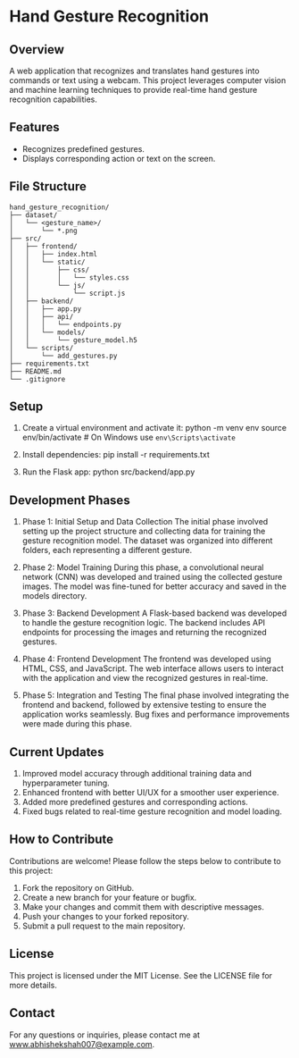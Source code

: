 # Hand Gesture Recognition

## Overview

A web application that recognizes and translates hand gestures into commands or text using a webcam. This project leverages computer vision and machine learning techniques to provide real-time hand gesture recognition capabilities.

## Features

- Recognizes predefined gestures.
- Displays corresponding action or text on the screen.

## File Structure

```plaintext
hand_gesture_recognition/
├── dataset/
│   └── <gesture_name>/
│       └── *.png
├── src/
│   ├── frontend/
│   │   ├── index.html
│   │   └── static/
│   │       ├── css/
│   │       │   └── styles.css
│   │       └── js/
│   │           └── script.js
│   ├── backend/
│   │   ├── app.py
│   │   ├── api/
│   │   │   └── endpoints.py
│   │   └── models/
│   │       └── gesture_model.h5
│   └── scripts/
│       └── add_gestures.py
├── requirements.txt
├── README.md
└── .gitignore
```

## Setup
1. Create a virtual environment and activate it:
    python -m venv env
    source env/bin/activate  # On Windows use `env\Scripts\activate`

2. Install dependencies:
    pip install -r requirements.txt

3. Run the Flask app:
    python src/backend/app.py

## Development Phases
1. Phase 1: Initial Setup and Data Collection
    The initial phase involved setting up the project structure and collecting data for training the gesture recognition model. The dataset was organized into different folders, each representing a different gesture.

2. Phase 2: Model Training
    During this phase, a convolutional neural network (CNN) was developed and trained using the collected gesture images. The model was fine-tuned for better accuracy and saved in the models directory.

3. Phase 3: Backend Development
    A Flask-based backend was developed to handle the gesture recognition logic. The backend includes API endpoints for processing the images and returning the recognized gestures.

4. Phase 4: Frontend Development
    The frontend was developed using HTML, CSS, and JavaScript. The web interface allows users to interact with the application and view the recognized gestures in real-time.

5. Phase 5: Integration and Testing
    The final phase involved integrating the frontend and backend, followed by extensive testing to ensure the application works seamlessly. Bug fixes and performance improvements were made during this phase.

## Current Updates
1. Improved model accuracy through additional training data and hyperparameter tuning.
2. Enhanced frontend with better UI/UX for a smoother user experience.
3. Added more predefined gestures and corresponding actions.
4. Fixed bugs related to real-time gesture recognition and model loading.

## How to Contribute
Contributions are welcome! Please follow the steps below to contribute to this project:

1. Fork the repository on GitHub.
2. Create a new branch for your feature or bugfix.
3. Make your changes and commit them with descriptive messages.
4. Push your changes to your forked repository.
5. Submit a pull request to the main repository.

## License
This project is licensed under the MIT License. See the LICENSE file for more details.

## Contact
For any questions or inquiries, please contact me at www.abhishekshah007@example.com.











